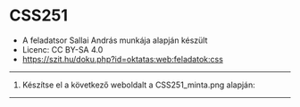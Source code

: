 # CSS251
* A feladatsor Sallai András munkája alapján készült 
* Licenc: CC BY-SA 4.0
* https://szit.hu/doku.php?id=oktatas:web:feladatok:css
-------------------------------
1. Készítse el a következő weboldalt a CSS251_minta.png alapján:
---------------------------------
